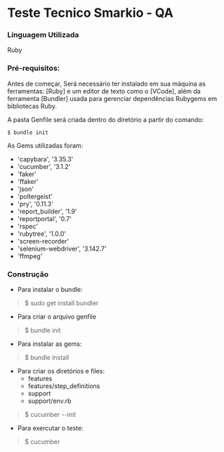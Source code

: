# Teste Tecnico Smarkio - QA



### Linguagem Utilizada

Ruby

### Pré-requisitos:

Antes de começar, Será necessário ter instalado em sua máquina as ferramentas: [Ruby] e um editor de texto como o [VCode], além da ferramenta [Bundler] usada para gerenciar dependências Rubygems em bibliotecas Ruby.

A pasta Genfile será criada dentro do diretório a partir do comando: 

    $ bundle init

As Gems utilizadas foram:

- 'capybara', '3.35.3'
- 'cucumber', '3.1.2'
- 'faker'
- 'ffaker'
- 'json'
- 'poltergeist'
- 'pry', '0.11.3'
- 'report_builder', '1.9'
- 'reportportal', '0.7'
- 'rspec'
- 'rubytree', '1.0.0'
- 'screen-recorder'
- 'selenium-webdriver', '3.142.7'
- 'ffmpeg'
    
 
### Construção


-   Para instalar o bundle:

> $ sudo get install bundler

-   Para criar o arquivo genfile

> $ bundle init

-   Para instalar as gems:

> $ bundle install

-   Para criar os diretórios e files:
    -   features
    -   features/step_definitions
    -   support
    -   support/env.rb

> $ cucumber --init

-   Para exercutar o teste:

> $ cucumber 
